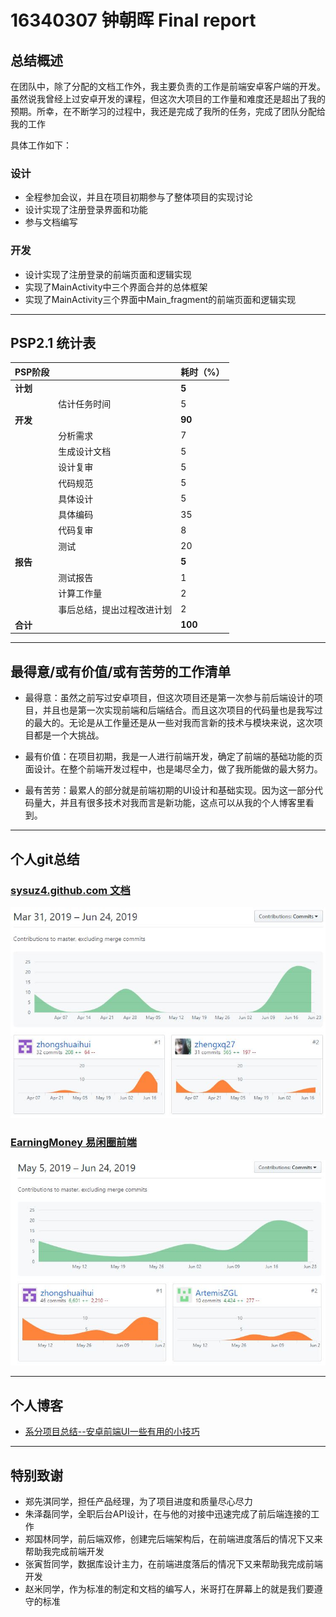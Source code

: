 # 16340307 钟朝晖 Final report

## 总结概述

在团队中，除了分配的文档工作外，我主要负责的工作是前端安卓客户端的开发。虽然说我曾经上过安卓开发的课程，但这次大项目的工作量和难度还是超出了我的预期。所幸，在不断学习的过程中，我还是完成了我所的任务，完成了团队分配给我的工作

具体工作如下：

### 设计

- 全程参加会议，并且在项目初期参与了整体项目的实现讨论
- 设计实现了注册登录界面和功能
- 参与文档编写

### 开发

- 设计实现了注册登录的前端页面和逻辑实现
- 实现了MainActivity中三个界面合并的总体框架
- 实现了MainActivity三个界面中Main_fragment的前端页面和逻辑实现

-----
## PSP2.1 统计表

| PSP阶段  |                            | 耗时（%） |
| -------- | -------------------------- | --------- |
| **计划** |                            | **5**     |
|          | 估计任务时间               | 5         |
| **开发** |                            | **90**   |
|          | 分析需求                   | 7        |
|          | 生成设计文档               | 5         |
|          | 设计复审                   | 5         |
|          | 代码规范                   | 5         |
|          | 具体设计                   | 5         |
|          | 具体编码                   | 35        |
|          | 代码复审                   | 8         |
|          | 测试                       | 20        |
| **报告** |                            | **5**     |
|          | 测试报告                   | 1         |
|          | 计算工作量                 | 2         |
|          | 事后总结，提出过程改进计划 | 2        |
| **合计** |                            | **100**   |

----
## 最得意/或有价值/或有苦劳的工作清单


- 最得意：虽然之前写过安卓项目，但这次项目还是第一次参与前后端设计的项目，并且也是第一次实现前端和后端结合。而且这次项目的代码量也是我写过的最大的。无论是从工作量还是从一些对我而言新的技术与模块来说，这次项目都是一个大挑战。

- 最有价值：在项目初期，我是一人进行前端开发，确定了前端的基础功能的页面设计。在整个前端开发过程中，也是竭尽全力，做了我所能做的最大努力。

- 最有苦劳：最累人的部分就是前端初期的UI设计和基础实现。因为这一部分代码量大，并且有很多技术对我而言是新功能，这点可以从我的个人博客里看到。

------

## 个人git总结

### [sysuz4.github.com 文档](https://github.com/sysuz4/sysuz4.github.io/graphs/contributors)
![](img/zzh-contribute-githubio.JPG)


### [EarningMoney 易闲圈前端](https://github.com/sysuz4/EarningMoney/graphs/contributors)
![](img/zzh-contribute-EarningMoney.JPG)

-------
## 个人博客
- [系分项目总结--安卓前端UI一些有用的小技巧](https://blog.csdn.net/Jeffba/article/details/93535916)


---
## 特别致谢

- 郑先淇同学，担任产品经理，为了项目进度和质量尽心尽力
- 朱泽磊同学，全职后台API设计，在与他的对接中迅速完成了前后端连接的工作
- 郑国林同学，前后端双修，创建完后端架构后，在前端进度落后的情况下又来帮助我完成前端开发
- 张寅哲同学，数据库设计主力，在前端进度落后的情况下又来帮助我完成前端开发
- 赵米同学，作为标准的制定和文档的编写人，米哥打在屏幕上的就是我们要遵守的标准